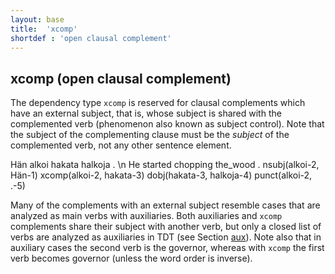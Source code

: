 ```yaml
---
layout: base
title:  'xcomp'
shortdef : 'open clausal complement'
---
```


## xcomp (open clausal complement) <a name="sec-xcomp"></a>

The dependency type `xcomp` is reserved for clausal complements which have an external subject, that is, whose subject is shared with the complemented verb (phenomenon also known as subject control). Note that the subject of the complementing clause must be the *subject* of the complemented verb, not any other sentence element.


<!-- fname:xcomp.pdf -->
<div class="sd-parse">
Hän alkoi hakata halkoja . \n He started chopping the_wood .
nsubj(alkoi-2, Hän-1)
xcomp(alkoi-2, hakata-3)
dobj(hakata-3, halkoja-4)
punct(alkoi-2, .-5)
</div>


Many of the complements with an external subject resemble cases that are analyzed as main verbs with auxiliaries. Both auxiliaries and `xcomp` complements share their subject with another verb, but only a closed list of verbs are analyzed as auxiliaries in TDT (see Section [aux](#sec-aux)). Note also that in auxiliary cases the second verb is the governor, whereas with `xcomp` the first verb becomes governor (unless the word order is inverse).


